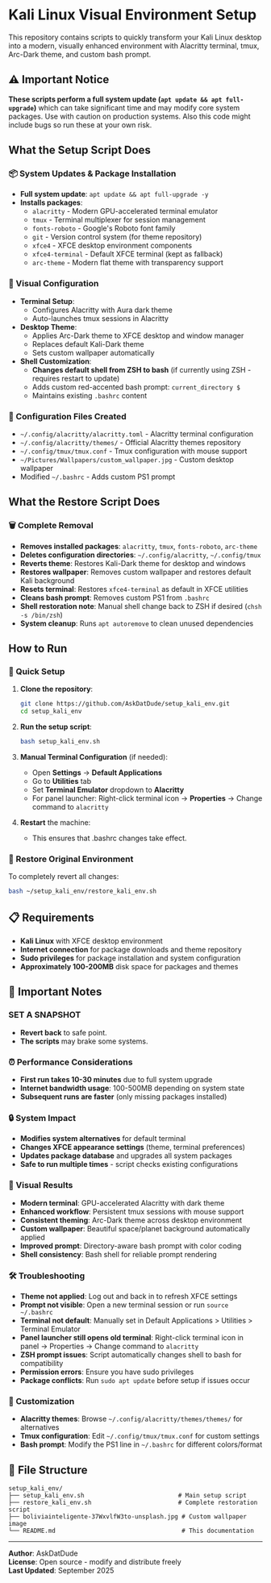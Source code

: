 # Kali Linux Visual Environment Setup

This repository contains scripts to quickly transform your Kali Linux desktop into a modern, visually enhanced environment with Alacritty terminal, tmux, Arc-Dark theme, and custom bash prompt.

## ⚠️ Important Notice

**These scripts perform a full system update (`apt update && apt full-upgrade`)** which can take significant time and may modify core system packages. Use with caution on production systems. Also this code might include bugs so run these at your own risk.

## What the Setup Script Does

### 📦 System Updates & Package Installation
- **Full system update**: `apt update && apt full-upgrade -y`
- **Installs packages**:
  - `alacritty` - Modern GPU-accelerated terminal emulator
  - `tmux` - Terminal multiplexer for session management
  - `fonts-roboto` - Google's Roboto font family
  - `git` - Version control system (for theme repository)
  - `xfce4` - XFCE desktop environment components
  - `xfce4-terminal` - Default XFCE terminal (kept as fallback)
  - `arc-theme` - Modern flat theme with transparency support

### 🎨 Visual Configuration
- **Terminal Setup**:
  - Configures Alacritty with Aura dark theme
  - Auto-launches tmux sessions in Alacritty
- **Desktop Theme**:
  - Applies Arc-Dark theme to XFCE desktop and window manager
  - Replaces default Kali-Dark theme
  - Sets custom wallpaper automatically
- **Shell Customization**:
  - **Changes default shell from ZSH to bash** (if currently using ZSH - requires restart to update)
  - Adds custom red-accented bash prompt: `current_directory $ `
  - Maintains existing `.bashrc` content

### 🔧 Configuration Files Created
- `~/.config/alacritty/alacritty.toml` - Alacritty terminal configuration
- `~/.config/alacritty/themes/` - Official Alacritty themes repository
- `~/.config/tmux/tmux.conf` - Tmux configuration with mouse support
- `~/Pictures/Wallpapers/custom_wallpaper.jpg` - Custom desktop wallpaper
- Modified `~/.bashrc` - Adds custom PS1 prompt

## What the Restore Script Does

### 🗑️ Complete Removal
- **Removes installed packages**: `alacritty`, `tmux`, `fonts-roboto`, `arc-theme`
- **Deletes configuration directories**: `~/.config/alacritty`, `~/.config/tmux`
- **Reverts theme**: Restores Kali-Dark theme for desktop and windows
- **Restores wallpaper**: Removes custom wallpaper and restores default Kali background
- **Resets terminal**: Restores `xfce4-terminal` as default in XFCE utilities
- **Cleans bash prompt**: Removes custom PS1 from `.bashrc`
- **Shell restoration note**: Manual shell change back to ZSH if desired (`chsh -s /bin/zsh`)
- **System cleanup**: Runs `apt autoremove` to clean unused dependencies

## How to Run

### 🚀 Quick Setup

1. **Clone the repository**:
   ```bash
   git clone https://github.com/AskDatDude/setup_kali_env.git
   cd setup_kali_env
   ```

2. **Run the setup script**:
   ```bash
   bash setup_kali_env.sh
   ```

3. **Manual Terminal Configuration** (if needed):
   - Open **Settings** → **Default Applications**
   - Go to **Utilities** tab
   - Set **Terminal Emulator** dropdown to **Alacritty**
   - For panel launcher: Right-click terminal icon → **Properties** → Change command to `alacritty`

4. **Restart** the machine:
    - This ensures that .bashrc changes take effect.

### 🔄 Restore Original Environment

To completely revert all changes:
```bash
bash ~/setup_kali_env/restore_kali_env.sh
```

## 📋 Requirements

- **Kali Linux** with XFCE desktop environment
- **Internet connection** for package downloads and theme repository
- **Sudo privileges** for package installation and system configuration
- **Approximately 100-200MB** disk space for packages and themes

## 📝 Important Notes

### SET A SNAPSHOT
- **Revert back** to safe point.
- **The scripts** may brake some systems.

### ⏰ Performance Considerations
- **First run takes 10-30 minutes** due to full system upgrade
- **Internet bandwidth usage**: 100-500MB depending on system state
- **Subsequent runs are faster** (only missing packages installed)

### 🔒 System Impact
- **Modifies system alternatives** for default terminal
- **Changes XFCE appearance settings** (theme, terminal preferences)
- **Updates package database** and upgrades all system packages
- **Safe to run multiple times** - script checks existing configurations

### 🎯 Visual Results
- **Modern terminal**: GPU-accelerated Alacritty with dark theme
- **Enhanced workflow**: Persistent tmux sessions with mouse support
- **Consistent theming**: Arc-Dark theme across desktop environment
- **Custom wallpaper**: Beautiful space/planet background automatically applied
- **Improved prompt**: Directory-aware bash prompt with color coding
- **Shell consistency**: Bash shell for reliable prompt rendering

### 🛠️ Troubleshooting
- **Theme not applied**: Log out and back in to refresh XFCE settings
- **Prompt not visible**: Open a new terminal session or run `source ~/.bashrc`
- **Terminal not default**: Manually set in Default Applications > Utilities > Terminal Emulator
- **Panel launcher still opens old terminal**: Right-click terminal icon in panel → Properties → Change command to `alacritty`
- **ZSH prompt issues**: Script automatically changes shell to bash for compatibility
- **Permission errors**: Ensure you have sudo privileges
- **Package conflicts**: Run `sudo apt update` before setup if issues occur

### 🔧 Customization
- **Alacritty themes**: Browse `~/.config/alacritty/themes/themes/` for alternatives
- **Tmux configuration**: Edit `~/.config/tmux/tmux.conf` for custom settings
- **Bash prompt**: Modify the PS1 line in `~/.bashrc` for different colors/format

## 📄 File Structure

```text
setup_kali_env/
├── setup_kali_env.sh                          # Main setup script
├── restore_kali_env.sh                        # Complete restoration script
├── boliviainteligente-37WxvlfW3to-unsplash.jpg # Custom wallpaper image
└── README.md                                   # This documentation
```

---

**Author**: AskDatDude  
**License**: Open source - modify and distribute freely  
**Last Updated**: September 2025